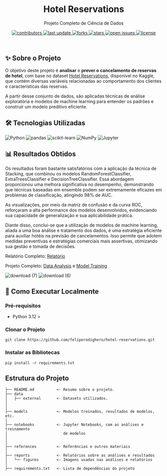 <div align="center">

  <h1>Hotel Reservations</h1>

  <p>
    Projeto Completo de Ciência de Dados
  </p>

<p>
  <a href="https://github.com/feliperodighero/hotel-reservations/graphs/contributors">
    <img src="https://img.shields.io/github/contributors/feliperodighero/hotel-reservations" alt="contributors" />
  </a>
  <a href="">
    <img src="https://img.shields.io/github/last-commit/feliperodighero/hotel-reservations" alt="last update" />
  </a>
  <a href="https://github.com/feliperodighero/hotel-reservations/network/members">
    <img src="https://img.shields.io/github/forks/feliperodighero/hotel-reservations" alt="forks" />
  </a>
  <a href="https://github.com/feliperodighero/hotel-reservations/stargazers">
    <img src="https://img.shields.io/github/stars/feliperodighero/hotel-reservations" alt="stars" />
  </a>
  <a href="https://github.com/feliperodighero/hotel-reservations/issues/">
    <img src="https://img.shields.io/github/issues/feliperodighero/hotel-reservations" alt="open issues" />
  </a>
  <a href="https://github.com/feliperodighero/hotel-reservations/blob/master/LICENSE">
    <img src="https://img.shields.io/github/license/feliperodighero/hotel-reservations.svg" alt="license" />
  </a>
</p>
</div>
<br />

## ✨ Sobre o Projeto

O objetivo deste projeto é **analisar** e **prever o cancelamento de reservas de hotel**, com base no dataset [Hotel Reservations](https://www.kaggle.com/datasets/ahsan81/hotel-reservations-classification-dataset/data), disponível no Kaggle, que contém diversas variáveis relacionadas ao comportamento dos clientes e características das reservas.

A partir desse conjunto de dados, são aplicadas técnicas de análise exploratória e modelos de machine learning para entender os padrões e construir um modelo preditivo eficiente.

## 🛠 Tecnologias Utilizadas

<p>
  <img src="https://img.shields.io/badge/Python-3776AB?logo=python&logoColor=fff&style=for-the-badge" alt="Python" />
  <img src="https://img.shields.io/badge/pandas-150458?logo=pandas&logoColor=fff&style=for-the-badge" alt="pandas" />
  <img src="https://img.shields.io/badge/scikit--learn-F7931E?logo=scikitlearn&logoColor=fff&style=for-the-badge" alt="scikit-learn" />
  <img src="https://img.shields.io/badge/NumPy-013243?logo=numpy&logoColor=fff&style=for-the-badge" alt="NumPy" />
  <img src="https://img.shields.io/badge/Jupyter-F37626?logo=jupyter&logoColor=fff&style=for-the-badge" alt="Jupyter" />
</p>

## 📊 Resultados Obtidos

Os resultados foram bastante satisfatórios com a aplicação da técnica de Stacking, que combinou os modelos RandomForestClassifier, ExtraTreesClassifier e DecisionTreeClassifier. Essa abordagem proporcionou uma melhora significativa no desempenho, demonstrando que técnicas baseadas em ensemble podem ser extremamente eficazes em problemas de classificação, atingindo 98% de AUC.

As visualizações, por meio da matriz de confusão e da curva ROC, reforçaram a alta performance dos modelos desenvolvidos, evidenciando sua capacidade de generalização e sua aplicabilidade prática.

Diante disso, conclui-se que a utilização de modelos de machine learning, aliada a uma boa análise e tratamento dos dados, é uma estratégia eficiente para auxiliar hotéis na previsão de cancelamentos. Isso permite que adotem medidas preventivas e estratégias comerciais mais assertivas, otimizando sua gestão e tomada de decisões.

Relatório Completo: [Relatório](./reports/Relatório%20-%20Felipe%20Rodighero%20Zarichta.pdf)

Projeto Completo: [Data Analysis](./notebooks/1-data-analysis.ipynb) e [Model Training](./notebooks/2-model-training.ipynb)

![download (7)](https://github.com/user-attachments/assets/313fa38c-7b08-41c5-aff2-31c464f5f683)
![download (6)](https://github.com/user-attachments/assets/0a8984eb-2594-473c-9fb5-9232af883f4a)

## 🚀 Como Executar Localmente

### Pré-requisitos

- Python 3.12 >

### Clonar o Projeto

`git clone https://github.com/feliperodighero/hotel-reservations.git`

### Instalar as Bibliotecas

`pip install -r requirements.txt`

## Estrutura do Projeto

```
├── README.md          <- Resumo sobre o projeto.
├── data
│   ├── external       <- Datasets utilizados.
│
│
├── models             <- Modelos treinados, resultados de modelos, etc.
│
├── notebooks          <- Jupyter Notebooks, com as análises e treinamento
│                         de modelos
│
│
├── references         <- Referências e outros materiais
│
├── reports            <- Relatórios sobre as análises e resultados
│   └── figures        <- Imagens usadas nas análises e relatórios
│
├── requirements.txt   <- Lista de dependências do projeto
```
